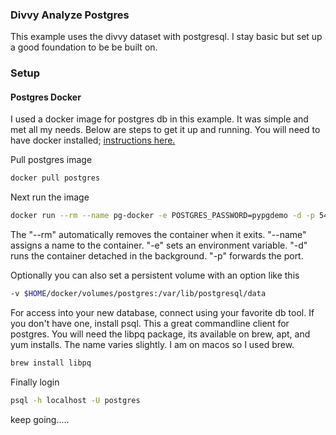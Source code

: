 ### Divvy Analyze Postgres

This example uses the divvy dataset with postgresql. I stay basic but set up a good foundation to be be built on. 

### Setup

#### Postgres Docker

I used a docker image for postgres db in this example. It was simple and met all my needs. Below are steps to get it up and running. You will need to have docker installed; [instructions here.](https://docs.docker.com/install/)

Pull postgres image

```bash
docker pull postgres
```

Next run the image 

```bash
docker run --rm --name pg-docker -e POSTGRES_PASSWORD=pypgdemo -d -p 5432:5432 postgres
```

The "--rm" automatically removes the container when it exits. "--name" assigns a name to the container. "-e" sets an environment variable. "-d" runs the container detached in the background. "-p" forwards the port. 

Optionally you can also set a persistent volume with an option like this

```bash
-v $HOME/docker/volumes/postgres:/var/lib/postgresql/data
```

For access into your new database, connect using your favorite db tool. If you don't have one, install psql. This a great commandline client for postgres. You will need the libpq package, its available on brew, apt, and yum installs. The name varies slightly. I am on macos so I used brew. 

```bash
brew install libpq
```

Finally login 
```bash
psql -h localhost -U postgres
```

keep going.....